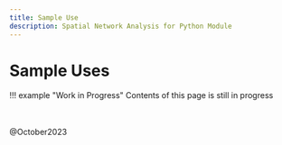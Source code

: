 ```yaml
---
title: Sample Use
description: Spatial Network Analysis for Python Module
---
```


# Sample Uses


!!! example "Work in Progress"
    Contents of this page is still in progress

<br><br>
@October2023

